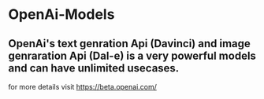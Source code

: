 # OpenAi-Models

## OpenAi's text genration Api (Davinci) and image genraration Api (Dal-e) is a very powerful models and can have unlimited usecases.
for more details visit https://beta.openai.com/
